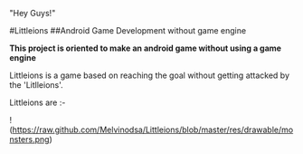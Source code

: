 "Hey Guys!"

#Littleions
##Android Game Development without game engine

**This project is oriented to make an android game without using a game engine**

Littleions is a game based on reaching the goal without getting attacked by the 'Litlleions'.

Littleions are :-

!(https://raw.github.com/Melvinodsa/Littleions/blob/master/res/drawable/monsters.png)
